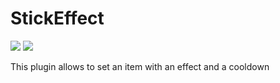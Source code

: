 # StickEffect
[![](https://poggit.pmmp.io/shield.dl.total/StickEffect)](https://poggit.pmmp.io/p/StickEffect)
<a href="https://poggit.pmmp.io/p/StickEffect"><img src="https://poggit.pmmp.io/shield.dl.total/StickEffect"></a>

This plugin allows to set an item with an effect and a cooldown
